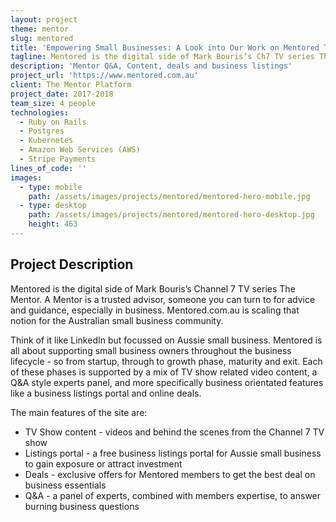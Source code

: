 ```yaml
---
layout: project
theme: mentor
slug: mentored
title: 'Empowering Small Businesses: A Look into Our Work on Mentored TV Show Website'
tagline: Mentored is the digital side of Mark Bouris’s Ch7 TV series The Mentor.
description: 'Mentor Q&A, Content, deals and business listings'
project_url: 'https://www.mentored.com.au'
client: The Mentor Platform
project_date: 2017-2018
team_size: 4 people
technologies:
  - Ruby on Rails
  - Postgres
  - Kubernetes
  - Amazon Web Services (AWS)
  - Stripe Payments
lines_of_code: ''
images:
  - type: mobile
    path: /assets/images/projects/mentored/mentored-hero-mobile.jpg
  - type: desktop
    path: /assets/images/projects/mentored/mentored-hero-desktop.jpg
    height: 463
---
```


## Project Description

Mentored is the digital side of Mark Bouris’s Channel 7 TV series The Mentor. A Mentor is a trusted advisor, someone you can turn to for advice and guidance, especially in business. Mentored.com.au is scaling that notion for the Australian small business community.

Think of it like LinkedIn but focussed on Aussie small business. Mentored is all about supporting small business owners throughout the business lifecycle - so from startup, through to growth phase, maturity and exit. Each of these phases is supported by a mix of TV show related video content, a Q\&A style experts panel, and more specifically business orientated features like a business listings portal and online deals.

The main features of the site are:

* TV Show content - videos and behind the scenes from the Channel 7 TV show
* Listings portal - a free business listings portal for Aussie small business to gain exposure or attract investment
* Deals - exclusive offers for Mentored members to get the best deal on business essentials
* Q\&A - a panel of experts, combined with members expertise, to answer burning business questions

